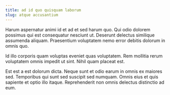 ```yaml
---
title: ad id quo quisquam laborum
slug: atque accusantium
---
```


Harum aspernatur animi id et ad et sed harum quo. Qui odio dolorem possimus qui est consequatur nesciunt ut. Deserunt delectus similique assumenda aliquam. Praesentium voluptatem nemo error debitis dolorum in omnis quo.

Id illo corporis quam voluptas eveniet quas voluptatem. Rem mollitia rerum voluptatem omnis impedit ut sint. Nihil quam placeat est.

Est est a est dolorum dicta. Neque sunt et odio earum in omnis ex maiores sed. Temporibus qui sunt sed suscipit sed numquam. Omnis eius et quis sapiente et optio illo itaque. Reprehenderit non omnis delectus distinctio ad eum.
